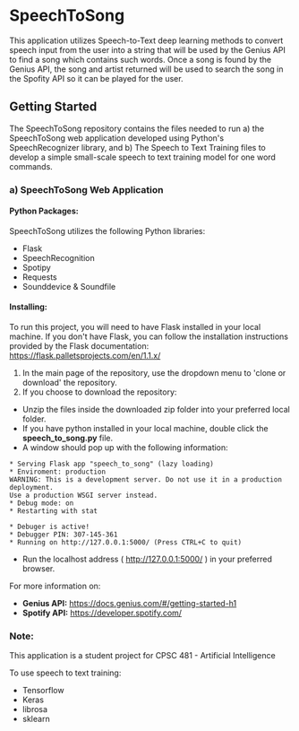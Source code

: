 # SpeechToSong

This application utilizes Speech-to-Text deep learning methods to convert speech input from the user into a string that will be used by the Genius API to find a song which contains such words. Once a song is found by the Genius API, the song and artist returned will be used to search the song in the Spofity API so it can be played for the user. 

## Getting Started

The SpeechToSong repository contains the files needed to run a) the SpeechToSong web application developed using Python's SpeechRecognizer library, and b) The Speech to Text Training files to develop a simple small-scale speech to text training model for one word commands. 

### a) SpeechToSong Web Application
#### Python Packages: 
SpeechToSong utilizes the following Python libraries:
- Flask
- SpeechRecognition
- Spotipy
- Requests
- Sounddevice & Soundfile

#### Installing:
To run this project, you will need to have Flask installed in your local machine. If you don't have Flask, you can follow the installation instructions provided by the Flask documentation: https://flask.palletsprojects.com/en/1.1.x/

1. In the main page of the repository, use the dropdown menu to 'clone or download' the repository. 
2. If you choose to download the repository: 
- Unzip the files inside the downloaded zip folder into your preferred local folder. 
- If you have python installed in your local machine, double click the **speech_to_song.py** file.
- A window should pop up with the following information:
```
* Serving Flask app "speech_to_song" (lazy loading)
* Enviroment: production
WARNING: This is a development server. Do not use it in a production deployment.
Use a production WSGI server instead.
* Debug mode: on
* Restarting with stat

* Debuger is active!
* Debugger PIN: 307-145-361
* Running on http://127.0.0.1:5000/ (Press CTRL+C to quit)
```
- Run the localhost address ( http://127.0.0.1:5000/ ) in your preferred browser.



For more information on:

- **Genius API:** https://docs.genius.com/#/getting-started-h1
- **Spotify API:** https://developer.spotify.com/

### Note: 
This application is a student project for CPSC 481 - Artificial Intelligence 




To use speech to text training:
- Tensorflow
- Keras
- librosa
- sklearn
